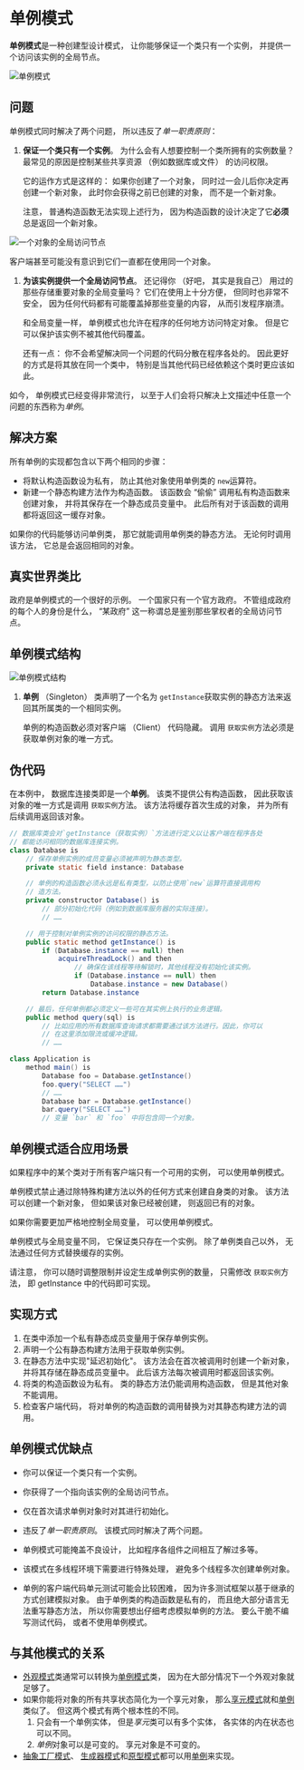 # 单例模式

**单例模式**是一种创建型设计模式， 让你能够保证一个类只有一个实例， 并提供一个访问该实例的全局节点。

![单例模式](https://refactoringguru.cn/images/patterns/content/singleton/singleton.png)

##  问题

单例模式同时解决了两个问题， 所以违反了*单一职责原则*：

1. **保证一个类只有一个实例**。 为什么会有人想要控制一个类所拥有的实例数量？ 最常见的原因是控制某些共享资源 （例如数据库或文件） 的访问权限。

   它的运作方式是这样的： 如果你创建了一个对象， 同时过一会儿后你决定再创建一个新对象， 此时你会获得之前已创建的对象， 而不是一个新对象。

   注意， 普通构造函数无法实现上述行为， 因为构造函数的设计决定了它**必须**总是返回一个新对象。

![一个对象的全局访问节点](https://refactoringguru.cn/images/patterns/content/singleton/singleton-comic-1-zh.png)

客户端甚至可能没有意识到它们一直都在使用同一个对象。

1. **为该实例提供一个全局访问节点**。 还记得你 （好吧， 其实是我自己） 用过的那些存储重要对象的全局变量吗？ 它们在使用上十分方便， 但同时也非常不安全， 因为任何代码都有可能覆盖掉那些变量的内容， 从而引发程序崩溃。

   和全局变量一样， 单例模式也允许在程序的任何地方访问特定对象。 但是它可以保护该实例不被其他代码覆盖。

   还有一点： 你不会希望解决同一个问题的代码分散在程序各处的。 因此更好的方式是将其放在同一个类中， 特别是当其他代码已经依赖这个类时更应该如此。

如今， 单例模式已经变得非常流行， 以至于人们会将只解决上文描述中任意一个问题的东西称为*单例*。

##  解决方案

所有单例的实现都包含以下两个相同的步骤：

- 将默认构造函数设为私有， 防止其他对象使用单例类的 `new`运算符。
- 新建一个静态构建方法作为构造函数。 该函数会 “偷偷” 调用私有构造函数来创建对象， 并将其保存在一个静态成员变量中。 此后所有对于该函数的调用都将返回这一缓存对象。

如果你的代码能够访问单例类， 那它就能调用单例类的静态方法。 无论何时调用该方法， 它总是会返回相同的对象。

##  真实世界类比

政府是单例模式的一个很好的示例。 一个国家只有一个官方政府。 不管组成政府的每个人的身份是什么，  “某政府” 这一称谓总是鉴别那些掌权者的全局访问节点。

##  单例模式结构

![单例模式结构](https://refactoringguru.cn/images/patterns/diagrams/singleton/structure-zh.png)

1. **单例** （Singleton） 类声明了一个名为 `get­Instance`获取实例的静态方法来返回其所属类的一个相同实例。

   单例的构造函数必须对客户端 （Client） 代码隐藏。 调用 `获取实例`方法必须是获取单例对象的唯一方式。

##  伪代码

在本例中， 数据库连接类即是一个**单例**。 该类不提供公有构造函数， 因此获取该对象的唯一方式是调用 `获取实例`方法。 该方法将缓存首次生成的对象， 并为所有后续调用返回该对象。

```java
// 数据库类会对`getInstance（获取实例）`方法进行定义以让客户端在程序各处
// 都能访问相同的数据库连接实例。
class Database is
    // 保存单例实例的成员变量必须被声明为静态类型。
    private static field instance: Database

    // 单例的构造函数必须永远是私有类型，以防止使用`new`运算符直接调用构
    // 造方法。
    private constructor Database() is
        // 部分初始化代码（例如到数据库服务器的实际连接）。
        // ……

    // 用于控制对单例实例的访问权限的静态方法。
    public static method getInstance() is
        if (Database.instance == null) then
            acquireThreadLock() and then
                // 确保在该线程等待解锁时，其他线程没有初始化该实例。
                if (Database.instance == null) then
                    Database.instance = new Database()
        return Database.instance

    // 最后，任何单例都必须定义一些可在其实例上执行的业务逻辑。
    public method query(sql) is
        // 比如应用的所有数据库查询请求都需要通过该方法进行。因此，你可以
        // 在这里添加限流或缓冲逻辑。
        // ……

class Application is
    method main() is
        Database foo = Database.getInstance()
        foo.query("SELECT ……")
        // ……
        Database bar = Database.getInstance()
        bar.query("SELECT ……")
        // 变量 `bar` 和 `foo` 中将包含同一个对象。
```

##  单例模式适合应用场景

 如果程序中的某个类对于所有客户端只有一个可用的实例， 可以使用单例模式。

 单例模式禁止通过除特殊构建方法以外的任何方式来创建自身类的对象。 该方法可以创建一个新对象， 但如果该对象已经被创建， 则返回已有的对象。

 如果你需要更加严格地控制全局变量， 可以使用单例模式。

 单例模式与全局变量不同， 它保证类只存在一个实例。 除了单例类自己以外， 无法通过任何方式替换缓存的实例。

请注意， 你可以随时调整限制并设定生成单例实例的数量， 只需修改 `获取实例`方法， 即 getInstance 中的代码即可实现。

##  实现方式

1. 在类中添加一个私有静态成员变量用于保存单例实例。
2. 声明一个公有静态构建方法用于获取单例实例。
3. 在静态方法中实现"延迟初始化"。 该方法会在首次被调用时创建一个新对象， 并将其存储在静态成员变量中。 此后该方法每次被调用时都返回该实例。
4. 将类的构造函数设为私有。 类的静态方法仍能调用构造函数， 但是其他对象不能调用。
5. 检查客户端代码， 将对单例的构造函数的调用替换为对其静态构建方法的调用。

##  单例模式优缺点

-  你可以保证一个类只有一个实例。
-  你获得了一个指向该实例的全局访问节点。
-  仅在首次请求单例对象时对其进行初始化。

-  违反了*单一职责原则*。 该模式同时解决了两个问题。
-  单例模式可能掩盖不良设计， 比如程序各组件之间相互了解过多等。
-  该模式在多线程环境下需要进行特殊处理， 避免多个线程多次创建单例对象。
-  单例的客户端代码单元测试可能会比较困难， 因为许多测试框架以基于继承的方式创建模拟对象。 由于单例类的构造函数是私有的， 而且绝大部分语言无法重写静态方法， 所以你需要想出仔细考虑模拟单例的方法。 要么干脆不编写测试代码， 或者不使用单例模式。

##  与其他模式的关系

- [外观模式](https://refactoringguru.cn/design-patterns/facade)类通常可以转换为[单例模式](https://refactoringguru.cn/design-patterns/singleton)类， 因为在大部分情况下一个外观对象就足够了。
- 如果你能将对象的所有共享状态简化为一个享元对象， 那么[享元模式](https://refactoringguru.cn/design-patterns/flyweight)就和[单例](https://refactoringguru.cn/design-patterns/singleton)类似了。 但这两个模式有两个根本性的不同。
  1. 只会有一个单例实体， 但是*享元*类可以有多个实体， 各实体的内在状态也可以不同。
  2. *单例*对象可以是可变的。 享元对象是不可变的。
- [抽象工厂模式](https://refactoringguru.cn/design-patterns/abstract-factory)、 [生成器模式](https://refactoringguru.cn/design-patterns/builder)和[原型模式](https://refactoringguru.cn/design-patterns/prototype)都可以用[单例](https://refactoringguru.cn/design-patterns/singleton)来实现。